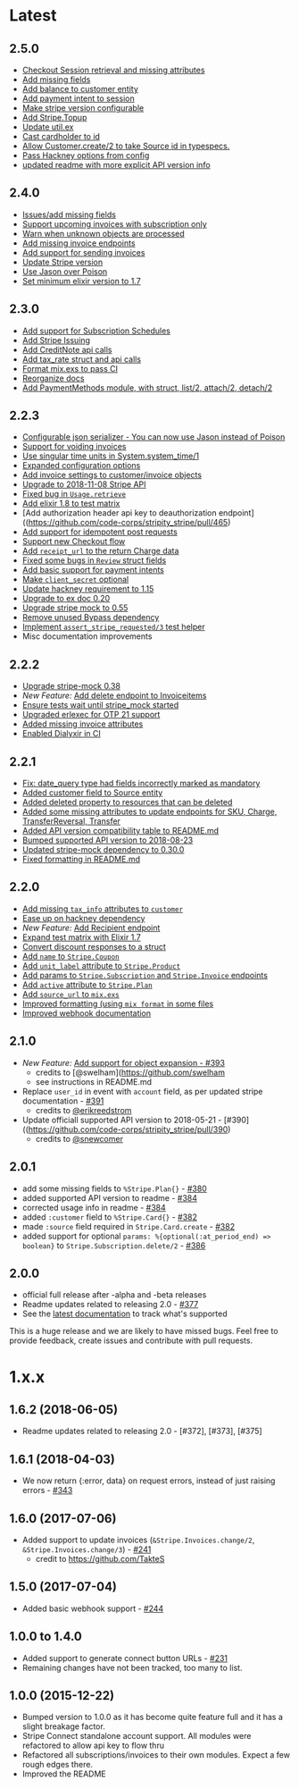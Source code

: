 # Latest

## 2.5.0

- [Checkout Session retrieval and missing attributes](https://github.com/code-corps/stripity_stripe/pull/532)
- [Add missing fields](https://github.com/code-corps/stripity_stripe/pull/537)
- [Add balance to customer entity](https://github.com/code-corps/stripity_stripe/pull/536)
- [Add payment intent to session](https://github.com/code-corps/stripity_stripe/pull/533)
- [Make stripe version configurable ](https://github.com/code-corps/stripity_stripe/pull/534)
- [Add Stripe.Topup](https://github.com/code-corps/stripity_stripe/pull/527)
- [Update util.ex](https://github.com/code-corps/stripity_stripe/pull/529)
- [Cast cardholder to id](https://github.com/code-corps/stripity_stripe/pull/526)
- [Allow Customer.create/2 to take Source id in typespecs.](https://github.com/code-corps/stripity_stripe/pull/523)
- [Pass Hackney options from config](https://github.com/code-corps/stripity_stripe/pull/506)
- [updated readme with more explicit API version info](https://github.com/code-corps/stripity_stripe/pull/520)

## 2.4.0

- [Issues/add missing fields](https://github.com/code-corps/stripity_stripe/pull/511)
- [Support upcoming invoices with subscription only](https://github.com/code-corps/stripity_stripe/pull/515)
- [Warn when unknown objects are processed](https://github.com/code-corps/stripity_stripe/pull/514)
- [Add missing invoice endpoints](https://github.com/code-corps/stripity_stripe/pull/513)
- [Add support for sending invoices](https://github.com/code-corps/stripity_stripe/pull/510)
- [Update Stripe version](https://github.com/code-corps/stripity_stripe/pull/483)
- [Use Jason over Poison](https://github.com/code-corps/stripity_stripe/pull/509)
- [Set minimum elixir version to 1.7](https://github.com/code-corps/stripity_stripe/pull/504)

## 2.3.0

- [Add support for Subscription Schedules](https://github.com/code-corps/stripity_stripe/pull/480)
- [Add Stripe Issuing](https://github.com/code-corps/stripity_stripe/pull/493)
- [Add CreditNote api calls](https://github.com/code-corps/stripity_stripe/pull/492)
- [Add tax_rate struct and api calls](https://github.com/code-corps/stripity_stripe/pull/491)
- [Format mix.exs to pass CI](https://github.com/code-corps/stripity_stripe/pull/498)
- [Reorganize docs](https://github.com/code-corps/stripity_stripe/pull/496)
- [Add PaymentMethods module, with struct, list/2, attach/2, detach/2](https://github.com/code-corps/stripity_stripe/pull/495)

## 2.2.3

- [Configurable json serializer - You can now use Jason instead of Poison](https://github.com/code-corps/stripity_stripe/pull/446)
- [Support for voiding invoices](https://github.com/code-corps/stripity_stripe/pull/444)
- [Use singular time units in System.system_time/1](https://github.com/code-corps/stripity_stripe/pull/450)
- [Expanded configuration options](https://github.com/code-corps/stripity_stripe/pull/447)
- [Add invoice settings to customer/invoice objects](https://github.com/code-corps/stripity_stripe/pull/451)
- [Upgrade to 2018-11-08 Stripe API](https://github.com/code-corps/stripity_stripe/pull/439)
- [Fixed bug in `Usage.retrieve`](https://github.com/code-corps/stripity_stripe/pull/433)
- [Add elixir 1.8 to test matrix](https://github.com/code-corps/stripity_stripe/pull/449)
- [Add authorization header api key to deauthorization endpoint]((https://github.com/code-corps/stripity_stripe/pull/465)
- [Add support for idempotent post requests](https://github.com/code-corps/stripity_stripe/pull/461)
- [Support new Checkout flow](https://github.com/code-corps/stripity_stripe/pull/466)
- [Add `receipt_url` to the return Charge data](https://github.com/code-corps/stripity_stripe/pull/467)
- [Fixed some bugs in `Review` struct fields](https://github.com/code-corps/stripity_stripe/pull/468)
- [Add basic support for payment intents](https://github.com/code-corps/stripity_stripe/pull/470)
- [Make `client_secret` optional](https://github.com/code-corps/stripity_stripe/pull/473)
- [Update hackney requirement to 1.15](https://github.com/code-corps/stripity_stripe/pull/475)
- [Upgrade to ex doc 0.20](https://github.com/code-corps/stripity_stripe/pull/486)
- [Upgrade stripe mock to 0.55](https://github.com/code-corps/stripity_stripe/pull/485)
- [Remove unused Bypass dependency](https://github.com/code-corps/stripity_stripe/pull/88)
- [Implement `assert_stripe_requested/3` test helper](https://github.com/code-corps/stripity_stripe/pull/487)
- Misc documentation improvements

## 2.2.2

- [Upgrade stripe-mock 0.38](https://github.com/code-corps/stripity_stripe/pull/436)
- *New Feature:* [Add delete endpoint to Invoiceitems](https://github.com/code-corps/stripity_stripe/pull/434)
- [Ensure tests wait until stripe_mock started](https://github.com/code-corps/stripity_stripe/pull/427)
- [Upgraded erlexec for OTP 21 support](https://github.com/code-corps/stripity_stripe/pull/426)
- [Added missing invoice attributes](https://github.com/code-corps/stripity_stripe/pull/425)
- [Enabled Dialyxir in CI](https://github.com/code-corps/stripity_stripe/pull/424)

## 2.2.1

- [Fix: date_query type had fields incorrectly marked as mandatory](https://github.com/code-corps/stripity_stripe/pull/421)
- [Added customer field to Source entity](https://github.com/code-corps/stripity_stripe/pull/420)
- [Added deleted property to resources that can be deleted](https://github.com/code-corps/stripity_stripe/pull/419)
- [Added some missing attributes to update endpoints for SKU, Charge, TransferReversal, Transfer](https://github.com/code-corps/stripity_stripe/pull/418)
- [Added API version compatibility table to README.md](https://github.com/code-corps/stripity_stripe/pull/416)
- [Bumped supported API version to 2018-08-23](https://github.com/code-corps/stripity_stripe/pull/415)
- [Updated stripe-mock dependency to 0.30.0](https://github.com/code-corps/stripity_stripe/pull/414)
- [Fixed formatting in README.md](https://github.com/code-corps/stripity_stripe/pull/412)

## 2.2.0

- [Add missing `tax_info` attributes to `customer`](https://github.com/code-corps/stripity_stripe/pull/410)
- [Ease up on hackney dependency](https://github.com/code-corps/stripity_stripe/pull/407)
- *New Feature:* [Add Recipient endpoint](https://github.com/code-corps/stripity_stripe/pull/405)
- [Expand test matrix with Elixir 1.7](https://github.com/code-corps/stripity_stripe/pull/404)
- [Convert discount responses to a struct](https://github.com/code-corps/stripity_stripe/pull/403)
- [Add `name` to `Stripe.Coupon`](https://github.com/code-corps/stripity_stripe/pull/402)
- [Add `unit_label` attribute to `Stripe.Product`](https://github.com/code-corps/stripity_stripe/pull/401)
- [Add params to `Stripe.Subscription` and `Stripe.Invoice` endpoints](https://github.com/code-corps/stripity_stripe/pull/400)
- [Add `active` attribute to `Stripe.Plan`](https://github.com/code-corps/stripity_stripe/pull/399)
- [Add `source_url` to `mix.exs`](https://github.com/code-corps/stripity_stripe/pull/398)
- [Improved formatting (using `mix format` in some files](https://github.com/code-corps/stripity_stripe/pull/397)
- [Improved webhook documentation](https://github.com/code-corps/stripity_stripe/pull/395)

## 2.1.0

- *New Feature:* [Add support for object expansion - #393](https://github.com/code-corps/stripity_stripe/pull/393)
  - credits to [@swelham](https://github.com/swelham
  - see instructions in README.md
- Replace `user_id` in event with `account` field, as per updated stripe documentation - [#391](https://github.com/code-corps/stripity_stripe/pull/391)
  - credits to [@erikreedstrom](https://github.com/erikreedstrom)
- Update officiall supported API version to 2018-05-21 - [#390]((https://github.com/code-corps/stripity_stripe/pull/390)
  - credits to [@snewcomer](https://github.com/snewcomer)

## 2.0.1

- add some missing fields to `%Stripe.Plan{}` - [#380](https://github.com/code-corps/stripity_stripe/pull/380)
- added supported API version to readme - [#384](https://github.com/code-corps/stripity_stripe/pull/384)
- corrected usage info in readme - [#384](https://github.com/code-corps/stripity_stripe/pull/384)
- added `:customer` field to `%Stripe.Card{}` - [#382](https://github.com/code-corps/stripity_stripe/pull/382)
- made `:source` field required in `Stripe.Card.create` - [#382](https://github.com/code-corps/stripity_stripe/pull/382)
- added support for optional `params: %{optional(:at_period_end) => boolean}` to `Stripe.Subscription.delete/2` - [#386](https://github.com/code-corps/stripity_stripe/pull/386)

## 2.0.0

- official full release after -alpha and -beta releases
- Readme updates related to releasing 2.0 - [#377](https://github.com/code-corps/stripity_stripe/pull/377)
- See the [latest documentation](https://hexdocs.pm/stripity_stripe/api-reference.html) to track what's supported

This is a huge release and we are likely to have missed bugs. Feel free to provide feedback, create issues and contribute with pull requests.

# 1.x.x

## 1.6.2 (2018-06-05)

- Readme updates related to releasing 2.0 - [#372], [#373], [#375]

## 1.6.1 (2018-04-03)

- We now return {:error, data} on request errors, instead of just raising errors - [#343](https://github.com/code-corps/stripity_stripe/pull/343)

## 1.6.0 (2017-07-06)

- Added support to update invoices (`&Stripe.Invoices.change/2`, `&Stripe.Invoices.change/3`) - [#241](https://github.com/code-corps/stripity_stripe/pull/241)
  - credit to https://github.com/TakteS

## 1.5.0 (2017-07-04)

- Added basic webhook support - [#244](https://github.com/code-corps/stripity_stripe/pull/244)

## 1.0.0 to 1.4.0

- Added support to generate connect button URLs - [#231](https://github.com/code-corps/stripity_stripe/pull/231)
- Remaining changes have not been tracked, too many to list.

## 1.0.0 (2015-12-22)

- Bumped version to 1.0.0 as it has become quite feature full and it has a slight breakage factor.
- Stripe Connect standalone account support. All modules were refactored to allow api key to flow thru
- Refactored all subscriptions/invoices to their own modules. Expect a few rough edges there.
- Improved the README
